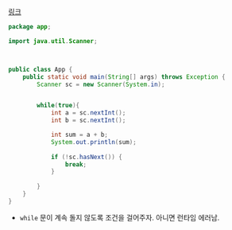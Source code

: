 [링크](https://www.acmicpc.net/problem/10951)

```java
package app;

import java.util.Scanner;



public class App {
    public static void main(String[] args) throws Exception {
        Scanner sc = new Scanner(System.in);


        while(true){
            int a = sc.nextInt();
            int b = sc.nextInt();

            int sum = a + b;
            System.out.println(sum);
            
            if (!sc.hasNext()) {
                break;
            }
            
        }
    }
}
```



- `while` 문이 계속 돌지 않도록 조건을 걸어주자. 아니면 런타임 에러남.